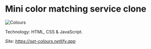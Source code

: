 # Mini color matching service clone

![Colours](https://media.giphy.com/media/OgYlYUjRcajCv7T7cG/giphy.gif) 

Technology: HTML, CSS & JavaScript.

*Site: https://set-colours.netlify.app*
